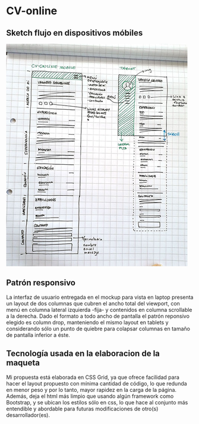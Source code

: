 # CV-online


## Sketch flujo en dispositivos móbiles
![Sketch](https://github.com/Tania-Gomez/cv-online/blob/master/layout-mobile.jpg)

## Patrón responsivo
La interfaz de usuario entregada en el mockup para vista en laptop presenta un layout de dos columnas que cubren el ancho total del viewport, con menú en columna lateral izquierda -fija- y contenidos en columna scrollable a la derecha.
Dado el formato a todo ancho de pantalla el patrón reponsivo elegido es column drop, manteniendo el mismo layout en tablets y considerando sólo un punto de quiebre para colapsar columnas en tamaño de pantalla inferior a éste.


## Tecnología usada en la elaboracion de la maqueta
Mi propuesta está elaborada en CSS Grid, ya que ofrece facilidad para hacer el layout propuesto con mínima cantidad de código, lo que redunda en menor peso y por lo tanto, mayor rapidez en la carga de la página. Además, deja el html más limpio que usando algún framework como Bootstrap, y se ubican los estilos sólo en css, lo que hace al conjunto más entendible y abordable para futuras modificaciones de otro(s) desarrollador(es).
